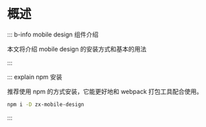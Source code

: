 <!--
 * @abstract: JianJie
 * @version: 0.0.1
 * @Author: bhabgs
 * @Date: 2019-11-26 16:49:32
 * @LastEditors: bhabgs
 * @LastEditTime: 2019-12-03 18:17:45
 -->

# 概述

::: b-info mobile design 组件介绍

本文将介绍 mobile design 的安装方式和基本的用法

:::

::: explain npm 安装

推荐使用 npm 的方式安装，它能更好地和 webpack 打包工具配合使用。

```bash explain
npm i -D zx-mobile-design
```

:::
